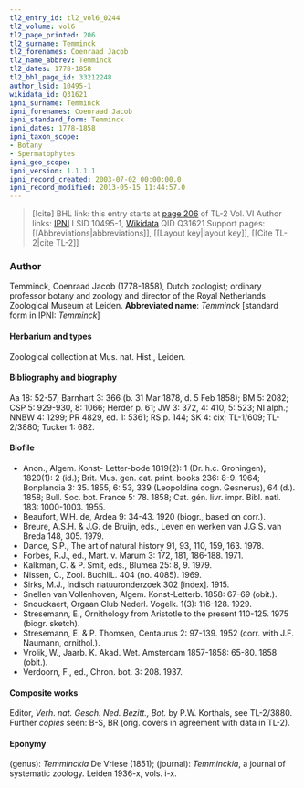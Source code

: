 ```yaml
---
tl2_entry_id: tl2_vol6_0244
tl2_volume: vol6
tl2_page_printed: 206
tl2_surname: Temminck
tl2_forenames: Coenraad Jacob
tl2_name_abbrev: Temminck
tl2_dates: 1778-1858
tl2_bhl_page_id: 33212248
author_lsid: 10495-1
wikidata_id: Q31621
ipni_surname: Temminck
ipni_forenames: Coenraad Jacob
ipni_standard_form: Temminck
ipni_dates: 1778-1858
ipni_taxon_scope: 
- Botany
- Spermatophytes
ipni_geo_scope: 
ipni_version: 1.1.1.1
ipni_record_created: 2003-07-02 00:00:00.0
ipni_record_modified: 2013-05-15 11:44:57.0
---
```


> [!cite] BHL link: this entry starts at [page 206](https://www.biodiversitylibrary.org/page/33212248) of TL-2 Vol. VI
> Author links: [IPNI](https://www.ipni.org/a/10495-1) LSID 10495-1, [Wikidata](https://www.wikidata.org/wiki/Q31621) QID Q31621
> Support pages: [[Abbreviations|abbreviations]], [[Layout key|layout key]], [[Cite TL-2|cite TL-2]]

### Author

Temminck, Coenraad Jacob (1778-1858), Dutch zoologist; ordinary professor botany and zoology and director of the Royal Netherlands Zoological Museum at Leiden. 
**Abbreviated name**: *Temminck* \[standard form in IPNI: *Temminck*\]

#### Herbarium and types

Zoological collection at Mus. nat. Hist., Leiden.

#### Bibliography and biography

Aa 18: 52-57; Barnhart 3: 366 (b. 31 Mar 1878, d. 5 Feb 1858); BM 5: 2082; CSP 5: 929-930, 8: 1066; Herder p. 61; JW 3: 372, 4: 410, 5: 523; NI alph.; NNBW 4: 1299; PR 4829, ed. 1: 5361; RS p. 144; SK 4: cix; TL-1/609; TL-2/3880; Tucker 1: 682.

#### Biofile

- Anon., Algem. Konst- Letter-bode 1819(2): 1 (Dr. h.c. Groningen), 1820(1): 2 (id.); Brit. Mus. gen. cat. print. books 236: 8-9. 1964; Bonplandia 3: 35. 1855, 6: 53, 339 (Leopoldina cogn. Gesnerus), 64 (d.). 1858; Bull. Soc. bot. France 5: 78. 1858; Cat. gén. livr. impr. Bibl. natl. 183: 1000-1003. 1955.
- Beaufort, W.H. de, Ardea 9: 34-43. 1920 (biogr., based on corr.).
- Breure, A.S.H. & J.G. de Bruijn, eds., Leven en werken van J.G.S. van Breda 148, 305. 1979.
- Dance, S.P., The art of natural history 91, 93, 110, 159, 163. 1978.
- Forbes, R.J., ed., Mart. v. Marum 3: 172, 181, 186-188. 1971.
- Kalkman, C. & P. Smit, eds., Blumea 25: 8, 9. 1979.
- Nissen, C., Zool. BuchilL. 404 (no. 4085). 1969.
- Sirks, M.J., Indisch natuuronderzoek 302 \[index\]. 1915.
- Snellen van Vollenhoven, Algem. Konst-Letterb. 1858: 67-69 (obit.).
- Snouckaert, Orgaan Club Nederl. Vogelk. 1(3): 116-128. 1929.
- Stresemann, E., Ornithology from Aristotle to the present 110-125. 1975 (biogr. sketch).
- Stresemann, E. & P. Thomsen, Centaurus 2: 97-139. 1952 (corr. with J.F. Naumann, ornithol.).
- Vrolik, W., Jaarb. K. Akad. Wet. Amsterdam 1857-1858: 65-80. 1858 (obit.).
- Verdoorn, F., ed., Chron. bot. 3: 208. 1937.

#### Composite works

Editor, *Verh. nat. Gesch. Ned. Bezitt., Bot.* by P.W. Korthals, see TL-2/3880. Further *copies* seen: B-S, BR (orig. covers in agreement with data in TL-2).

#### Eponymy

(genus): *Temminckia* De Vriese (1851); (journal): *Temminckia*, a journal of systematic zoology. Leiden 1936-x, vols. i-x.


